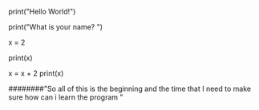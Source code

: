 print("Hello World!")

print("What is your name? ")


x = 2


print(x)



x = x + 2
print(x)

########"So all of this is the beginning and the time that I need to make sure how can i learn the program "
